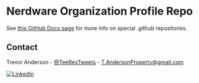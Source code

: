 # Nerdware Organization Profile Repo

See [this GitHub Docs page][.github-repos] for more info on special .github repositories.

## Contact

Trevor Anderson - [@TeeRevTweets](https://twitter.com/teerevtweets) - [T.AndersonProperty@gmail.com](mailto:T.AndersonProperty@gmail.com)

[![LinkedIn][linkedin-shield]][linkedin-url]

<!-- MARKDOWN LINKS & IMAGES -->
<!-- https://www.markdownguide.org/basic-syntax/#reference-style-links -->

[.github-repos]: https://docs.github.com/en/communities/setting-up-your-project-for-healthy-contributions/creating-a-default-community-health-file
[linkedin-url]: https://www.linkedin.com/in/trevor-anderson-3a3b0392/
[linkedin-shield]: https://img.shields.io/badge/LinkedIn-0077B5?logo=linkedin&logoColor=white
